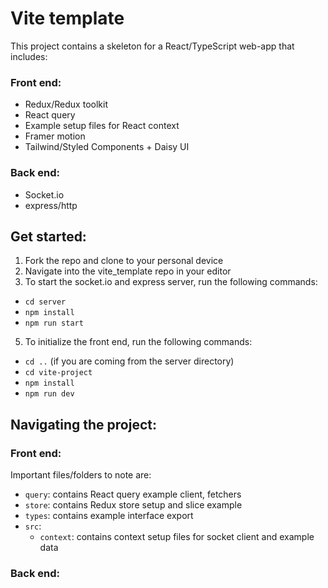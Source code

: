 # Vite template
This project contains a skeleton for a React/TypeScript web-app that includes:
### Front end:
- Redux/Redux toolkit
- React query
- Example setup files for React context
- Framer motion
- Tailwind/Styled Components + Daisy UI
### Back end:
- Socket.io
- express/http


## Get started:
1. Fork the repo and clone to your personal device
2. Navigate into the vite_template repo in your editor 
3. To start the socket.io and express server, run the following commands:
  - `cd server`
  - `npm install`
  - `npm run start` 
5. To initialize the front end, run the following commands:
  - `cd ..` (if you are coming from the server directory)
  - `cd vite-project`
  - `npm install`
  - `npm run dev`

## Navigating the project:
### Front end:
Important files/folders to note are:
- `query`: contains React query example client, fetchers
- `store`: contains Redux store setup and slice example
- `types`: contains example interface export
- `src`:
  - `context`: contains context setup files for socket client and example data
 
### Back end:
